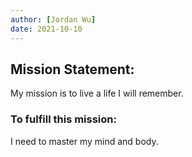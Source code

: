 ```yaml
---
author: [Jordan Wu]
date: 2021-10-10
---
```


## Mission Statement:

My mission is to live a life I will remember.

### To fulfill this mission:

I need to master my mind and body.
